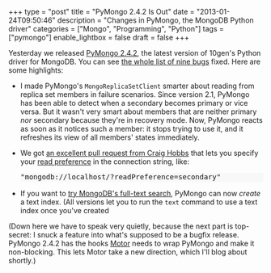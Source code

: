 +++
type = "post"
title = "PyMongo 2.4.2 Is Out"
date = "2013-01-24T09:50:46"
description = "Changes in PyMongo, the MongoDB Python driver"
categories = ["Mongo", "Programming", "Python"]
tags = ["pymongo"]
enable_lightbox = false
draft = false
+++

<p>Yesterday we released <a href="http://pypi.python.org/pypi/pymongo/2.4.2">PyMongo 2.4.2</a>, the latest version of 10gen's Python driver for MongoDB. You can see <a href="https://jira.mongodb.org/secure/IssueNavigator.jspa?reset=true&amp;mode=hide&amp;jqlQuery=fixVersion+%3D+%222.4.2%22+AND+project+%3D+PYTHON">the whole list of nine bugs</a> fixed. Here are some highlights:</p>
<ul>
<li>
<p>I made PyMongo's <code>MongoReplicaSetClient</code> smarter about reading from replica set members in failure scenarios. Since version 2.1, PyMongo has been able to detect when a secondary becomes primary or vice versa. But it wasn't very smart about members that are neither primary <em>nor</em> secondary because they're in recovery mode. Now, PyMongo reacts as soon as it notices such a member: it stops trying to use it, and it refreshes its view of all members' states immediately.</p>
</li>
<li>
<p>We got <a href="https://github.com/mongodb/mongo-python-driver/pull/152/">an excellent pull request from Craig Hobbs</a> that lets you specify your <a href="/blog/reading-from-mongodb-replica-sets-with-pymongo/">read preference</a> in the connection string, like:</p>
<div class="codehilite" style="background: #f8f8f8"><pre style="line-height: 125%">&quot;mongodb://localhost/?readPreference=secondary&quot;
</pre></div>


</li>
<li>
<p>If you want to <a href="/blog/mongodb-full-text-search/">try MongoDB's full-text search</a>, PyMongo can now <em>create</em> a text index. (All versions let you to run the <code>text</code> command to use a text index once you've created </p>
</li>
</ul>
<p>(Down here we have to speak very quietly, because the next part is top-secret: I snuck a feature into what's supposed to be a bugfix release. PyMongo 2.4.2 has the hooks <a href="/motor/">Motor</a> needs to wrap PyMongo and make it non-blocking. This lets Motor take a new direction, which I'll blog about shortly.)</p>
    